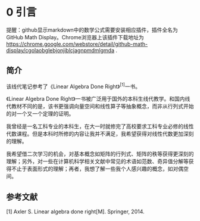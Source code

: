 # 0 引言

提醒：github显示markdown中的数学公式需要安装相应插件，插件全名为GitHub Math Display。Chrome浏览器上该插件下载地址为
https://chrome.google.com/webstore/detail/github-math-display/cgolaobglebjonjiblcjagnpmdmlgmda
.

## 简介

该线代笔记参考了《Linear Algebra Done Right》<sup>[1]</sup>一书。

《Linear Algebra Done Right》一书被广泛用于国外的本科生线代教学。和国内线代教材不同的是，该书更强调向量空间和线性算子等抽象概念，而非从行列式开始的对一个又一个定理的证明。

我曾经是一名工科专业的本科生，在大一时就修完了高校要求工科专业必修的线性代数课程。但是本科时所修的内容让我并不满足，我希望获得对线性代数更加深刻的理解。

我希望借二次学习的机会，对基本概念如矩阵的行列式、矩阵的秩等获得更深刻的理解；另外，对一些在计算机科学相关文献中常见的术语如范数、奇异值分解等获得不止于表面形式的理解；再者，我想了解一些我个人感兴趣的概念，如对偶空间。

## 参考文献
[1] Axler S. Linear algebra done right[M]. Springer, 2014.